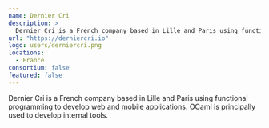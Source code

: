 ```yaml
---
name: Dernier Cri
description: > 
  Dernier Cri is a French company based in Lille and Paris using functional programming to develop web and mobile applications.
url: "https://derniercri.io"
logo: users/derniercri.png
locations: 
  - France
consortium: false
featured: false
---
```


Dernier Cri is a French company based in Lille and Paris using functional programming to develop web and mobile applications. OCaml is principally used to develop internal tools.
